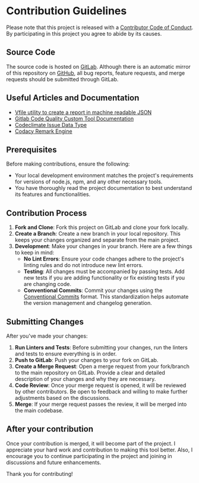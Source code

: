 # Contribution Guidelines

Please note that this project is released with a [Contributor Code of Conduct](./CODE_OF_CONDUCT.md). By participating
in this project you agree to abide by its causes.

## Source Code

The source code is hosted on [GitLab](https://gitlab.com/gitlab-formatters/vfile-reporter-gitlab). Although there is
an automatic mirror of this repository on [GitHub](https://github.com/zavoloklom/vfile-reporter-gitlab), all bug
reports, feature requests, and merge requests should be submitted through GitLab.

## Useful Articles and Documentation

* [Vfile utility to create a report in machine readable JSON](https://github.com/vfile/vfile-reporter-json)
* [Gitlab Code Quality Custom Tool Documentation](https://docs.gitlab.com/ee/ci/testing/code_quality.html#implement-a-custom-tool)
* [Codeclimate Issue Data Type](https://github.com/codeclimate/platform/blob/master/spec/analyzers/SPEC.md#issues)
* [Codacy Remark Engine](https://github.com/codacy/codacy-remark-lint)

## Prerequisites

Before making contributions, ensure the following:

* Your local development environment matches the project's requirements for versions of node.js, npm, and any other
  necessary tools.
* You have thoroughly read the project documentation to best understand its features and functionalities.

## Contribution Process

1. **Fork and Clone**: Fork this project on GitLab and clone your fork locally.
2. **Create a Branch**: Create a new branch in your local repository. This keeps your changes organized and separate
   from the main project.
3. **Development**: Make your changes in your branch. Here are a few things to keep in mind:
   * **No Lint Errors**: Ensure your code changes adhere to the project's linting rules and do not introduce new lint
     errors.
   * **Testing**: All changes must be accompanied by passing tests. Add new tests if you are adding functionality or
     fix existing tests if you are changing code.
   * **Conventional Commits**: Commit your changes using
     the [Conventional Commits](https://www.conventionalcommits.org) format. This standardization helps automate the
     version management and changelog generation.

## Submitting Changes

After you've made your changes:

1. **Run Linters and Tests**: Before submitting your changes, run the linters and tests to ensure everything is in
   order.
2. **Push to GitLab**: Push your changes to your fork on GitLab.
3. **Create a Merge Request**: Open a merge request from your fork/branch to the main repository on GitLab. Provide a
   clear and detailed description of your changes and why they are necessary.
4. **Code Review**: Once your merge request is opened, it will be reviewed by other contributors. Be open to feedback
   and willing to make further adjustments based on the discussions.
5. **Merge**: If your merge request passes the review, it will be merged into the main codebase.

## After your contribution

Once your contribution is merged, it will become part of the project.
I appreciate your hard work and contribution to making this tool better.
Also, I encourage you to continue participating in the project and joining in discussions and future enhancements.

Thank you for contributing!

